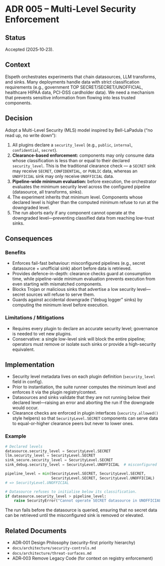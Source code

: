 # ADR 005 – Multi-Level Security Enforcement

## Status

Accepted (2025‑10‑23).

## Context

Elspeth orchestrates experiments that chain datasources, LLM transforms, and sinks. Many
deployments handle data with strict classification requirements (e.g., government TOP
SECRET/SECRET/UNOFFICIAL, healthcare HIPAA data, PCI-DSS cardholder data). We need a
mechanism that prevents sensitive information from flowing into less trusted components.

## Decision

Adopt a Multi-Level Security (MLS) model inspired by Bell-LaPadula (“no read up, no write
down”):

1. All plugins declare a `security_level` (e.g., `public`, `internal`, `confidential`,
   `secret`).
2. **Clearance-based enforcement:** components may only consume data whose classification is
   less than or equal to their declared `security_level`. This is the traditional clearance
   check — a `SECRET` sink may receive `SECRET`, `CONFIDENTIAL`, or `PUBLIC` data, whereas an
   `UNOFFICIAL` sink may only receive `UNOFFICIAL` data.
3. **Pipeline-wide minimum evaluation:** before execution, the orchestrator evaluates the minimum
   security level across the
   configured pipeline (datasource, all transforms, sinks).
4. The experiment inherits that minimum level. Components whose declared level is higher
   than the computed minimum refuse to run at the downgraded level.
5. The run aborts early if any component cannot operate at the downgraded level—preventing
   classified data from reaching low-trust sinks.

## Consequences

### Benefits

- Enforces fail-fast behaviour: misconfigured pipelines (e.g., secret datasource + unofficial
  sink) abort before data is retrieved.
- Provides defence-in-depth: clearance checks guard at consumption time, while pipeline-wide
  minimum evaluation prevents execution from even starting with mismatched components.
- Blocks Trojan or malicious sinks that advertise a low security level—secret sources will
  refuse to serve them.
- Guards against accidental downgrade (“debug logger” sinks) by computing the minimum level
  before execution.

### Limitations / Mitigations

- Requires every plugin to declare an accurate security level; governance is needed to vet new
  plugins.
- Conservative: a single low-level sink will block the entire pipeline; operators must remove
  or isolate such sinks or provide a high-security equivalent.

## Implementation

- Security level metadata lives on each plugin definition (`security_level` field in config).
- Prior to instantiation, the suite runner computes the minimum level and enforces it via
  the plugin registry/context.
- Datasources and sinks validate that they are not running below their declared level—raising
  an error and aborting the run if the downgrade would occur.
- Clearance checks are enforced in plugin interfaces (`security.allowed()` style helpers) so
  that `SecurityLevel.SECRET` components can serve data to equal-or-higher clearance peers but
  never to lower ones.

### Example

```python
# Declared levels
datasource.security_level = SecurityLevel.SECRET
llm.security_level = SecurityLevel.SECRET
sink_secure.security_level = SecurityLevel.SECRET
sink_debug.security_level = SecurityLevel.UNOFFICIAL  # misconfigured

pipeline_level = min(SecurityLevel.SECRET, SecurityLevel.SECRET,
                     SecurityLevel.SECRET, SecurityLevel.UNOFFICIAL)
# => SecurityLevel.UNOFFICIAL

# Datasource refuses to initialise below its classification.
if datasource.security_level > pipeline_level:
    raise SecurityError("Cannot operate SECRET datasource in UNOFFICIAL pipeline")
```

The run fails before the datasource is queried, ensuring that no secret data can be retrieved
until the misconfigured sink is removed or elevated.

## Related Documents

- ADR‑001 Design Philosophy (security-first priority hierarchy)
- `docs/architecture/security-controls.md`
- `docs/architecture/threat-surfaces.md`
- ADR‑003 Remove Legacy Code (for context on registry enforcement)
